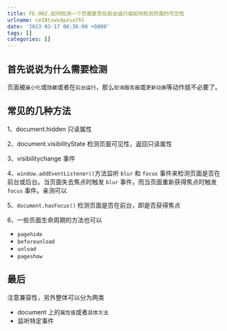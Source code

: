 ```yaml
---
title: FE.002.如何检测一个页面是否在前台运行或如何检测页面的可见性
urlname: ce18txwx4pxsa7hl
date: '2023-03-17 08:36:00 +0800'
tags: []
categories: []
---
```


## 首先说说为什么需要检测

页面被`最小化`或`隐藏`或者在`后台运行`，那么`轮询服务器`或`更新动画`等动作就不必要了。

## 常见的几种方法

1、document.hidden 只读属性

2、document.visibilityState 检测页面可见性，返回只读属性

3、visibilitychange 事件

4、`window.addEventListener()`方法监听 `blur` 和 `focus` 事件来检测页面是否在前台或后台。当页面失去焦点时触发 `blur` 事件，而当页面重新获得焦点时触发 `focus` 事件。亲测可以

5、`document.hasFocus()` 检测页面是否在前台，即是否获得焦点

6、一些页面生命周期的方法也可以

- `pagehide`
- `beforeunload`
- `unload`
- `pageshow`

## 最后

注意兼容性，另外整体可以分为两类

- document 上的`属性值`或者`具体方法`
- 监听特定事件
